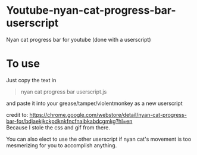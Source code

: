 # Youtube-nyan-cat-progress-bar-userscript
Nyan cat progress bar for youtube (done with a userscript)
# To use  
Just copy the text in  
>nyan cat progress bar userscript.js  
  
and paste it into your grease/tamper/violentmonkey as a new userscript  
  
credit to: https://chrome.google.com/webstore/detail/nyan-cat-progress-bar-for/bdjaekjkckpdknkfncfnaibkabdcgmkg?hl=en  
Because I stole the css and gif from there.  
  
You can also elect to use the other userscript if nyan cat's movement is too mesmerizing for you to accomplish anything.  
